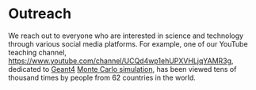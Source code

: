 # Outreach

We reach out to everyone who are interested in science and technology through various social media platforms. For example, one of our YouTube teaching channel, <https://www.youtube.com/channel/UCQd4wp1ehUPXVHLjqYAMR3g>, dedicated to [Geant4](https://geant4.web.cern.ch) [Monte Carlo simulation](https://en.wikipedia.org/wiki/Monte_Carlo_method), has been viewed tens of thousand times by people from 62 countries in the world.
